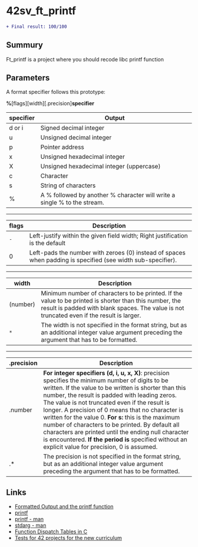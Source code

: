 # 42sv_ft_printf

```diff
+ Final result: 100/100
```

## Summury

Ft_printf is a project where you should recode libc printf function

## Parameters

A format specifier follows this prototype: 

**%**[flags][width][.precision]**specifier**

specifier | Output
--- | ---
d or i | Signed decimal integer
u | Unsigned decimal integer
p | Pointer address
x | Unsigned hexadecimal integer
X | Unsigned hexadecimal integer (uppercase)
c | Character
s | String of characters
% | A % followed by another % character will write a single % to the stream.

___

flags | Description
--- | ---
`-` | Left-justify within the given field width; Right justification is the default
0 | Left-pads the number with zeroes (0) instead of spaces when padding is specified (see width sub-specifier).

___

width | Description
--- | ---
(number) | Minimum number of characters to be printed. If the value to be printed is shorter than this number, the result is padded with blank spaces. The value is not truncated even if the result is larger.
`*` | The width is not specified in the format string, but as an additional integer value argument preceding the argument that has to be formatted.

___

.precision | Description
--- | ---
.number | **For integer specifiers (d, i, u, x, X)**: precision specifies the minimum number of digits to be written. If the value to be written is shorter than this number, the result is padded with leading zeros. The value is not truncated even if the result is longer. A precision of 0 means that no character is written for the value 0. **For s:** this is the maximum number of characters to be printed. By default all characters are printed until the ending null character is encountered. **If the period is** specified without an explicit value for precision, 0 is assumed.
.* | The precision is not specified in the format string, but as an additional integer value argument preceding the argument that has to be formatted.

## Links

* [Formatted Output and the printf function](https://www.eecs.wsu.edu/~cs150/reading/printf.htm)
* [printf](http://www.cplusplus.com/reference/cstdio/printf/)
* [printf - man](https://linux.die.net/man/3/printf)
* [stdarg - man](https://linux.die.net/man/3/stdarg)
* [Function Dispatch Tables in C](https://blog.alicegoldfuss.com/function-dispatch-tables/)
* [Tests for 42 projects for the new curriculum](https://github.com/Kwevan/42-Tests/blob/master/README.md)



